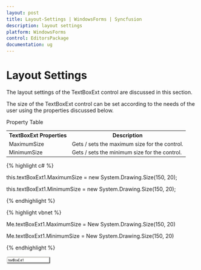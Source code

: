 ```yaml
---
layout: post
title: Layout-Settings | WindowsForms | Syncfusion
description: layout settings
platform: WindowsForms
control: EditorsPackage
documentation: ug
---
```


# Layout Settings

The layout settings of the TextBoxExt control are discussed in this section.

The size of the TextBoxExt control can be set according to the needs of the user using the properties discussed below.

Property Table

<table>
<tr>
<th>
TextBoxExt Properties</th><th>
Description</th></tr>
<tr>
<td>
MaximumSize</td><td>
Gets / sets the maximum size for the control.</td></tr>
<tr>
<td>
MinimumSize</td><td>
Gets / sets the minimum size for the control.</td></tr>
</table>


{% highlight c# %}



this.textBoxExt1.MaximumSize = new System.Drawing.Size(150, 20);

this.textBoxExt1.MinimumSize = new System.Drawing.Size(150, 20);

{% endhighlight %}

{% highlight vbnet %}



Me.textBoxExt1.MaximumSize = New System.Drawing.Size(150, 20)

Me.textBoxExt1.MinimumSize = New System.Drawing.Size(150, 20)

{% endhighlight %}

![](Layout-Settings_images/Layout-Settings_img1.png)



